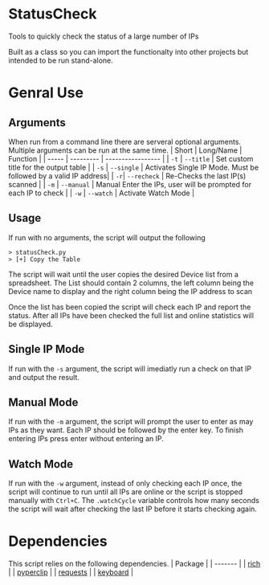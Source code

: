 # StatusCheck
Tools to quickly check the status of a large number of IPs

Built as a class so you can import the functionalty into other projects but intended to be run stand-alone.

# Genral Use
## Arguments
When run from a command line there are serveral optional arguments. Multiple arguments can be run at the same time.
| Short | Long/Name | Function | 
| ----- | --------- | ----------------- |
| `-t` | `--title` | Set custom title for the output table |
| `-s` | `--single` | Activates Single IP Mode. Must be followed by a valid IP address| 
| `-r`| `--recheck` | Re-Checks the last IP(s) scanned |
| `-m` | `--manual` | Manual Enter the IPs, user will be prompted for each IP to check |
| `-w` | `--watch` | Activate Watch Mode |

## Usage
If run with no arguments, the script will output the following
```
> statusCheck.py
> [+] Copy the Table
```
The script will wait until the user copies the desired Device list from a spreadsheet. The List should contain 2 columns, the left column being the Device name to display and the right column being the IP address to scan

Once the list has been copied the script will check each IP and report the status. After all IPs have been checked the full list and online statistics will be displayed.

## Single IP Mode
If run with the `-s` argument, the script will imediatly run a check on that IP and output the result.

## Manual Mode
If run with the `-m` argument, the script will prompt the user to enter as may IPs as they want. Each IP should be followed by the enter key. To finish entering IPs press enter without entering an IP.

## Watch Mode
If run with the `-w` argument, instead of only checking each IP once, the script will continue to run until all IPs are online or the script is stopped manually with `Ctrl+C`. The `.watchCycle` variable controls how many seconds the script will wait after checking the last IP before it starts checking again.

# Dependencies
This script relies on the following dependencies.
| Package |
| ------- |
| [rich](https://github.com/Textualize/rich) |
| [pyperclip](https://pypi.org/project/pyperclip/) |
| [requests](https://pypi.org/project/requests/) |
| [keyboard](https://pypi.org/project/keyboard/) |
